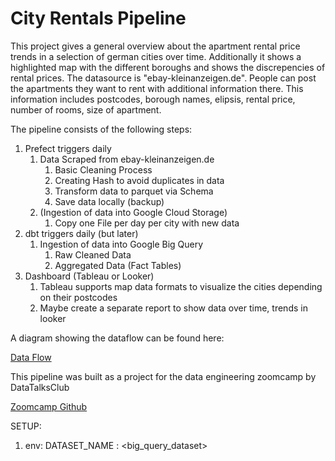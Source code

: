 <h1>City Rentals Pipeline</h1>
This project gives a general overview about the apartment rental price trends in a selection of german cities over time.
Additionally it shows a highlighted map with the different boroughs and shows the discrepencies of rental prices.
The datasource is "ebay-kleinanzeigen.de". People can post the apartments they want to rent with additional information there.
This information includes postcodes, borough names, elipsis, rental price, number of rooms, size of apartment. 


The pipeline consists of the following steps:
1. Prefect triggers daily
   1. Data Scraped from ebay-kleinanzeigen.de
      1. Basic Cleaning Process
      2. Creating Hash to avoid duplicates in data
      3. Transform data to parquet via Schema
      4. Save data locally (backup)
   2. (Ingestion of data into Google Cloud Storage)
      1. Copy one File per day per city with new data
2. dbt triggers daily (but later)
   1. Ingestion of data into Google Big Query
      1. Raw Cleaned Data
      2. Aggregated Data (Fact Tables)
3. Dashboard (Tableau or Looker)
    1. Tableau supports map data formats to visualize the cities depending on their postcodes
    2. Maybe create a separate report to show data over time, trends in looker

A diagram showing the dataflow can be found here:

[Data Flow](https://lucid.app/lucidspark/fe313eda-790d-4a6d-9fd8-9b9b2950f73a/edit?viewport_loc=-28%2C-447%2C2106%2C2160%2C0_0&invitationId=inv_67a7b962-ef9f-449f-875c-27238946a77c)


This pipeline was built as a project for the data engineering zoomcamp by DataTalksClub 

[Zoomcamp Github](https://github.com/DataTalksClub/data-engineering-zoomcamp)


SETUP:
1. env: DATASET_NAME : <big_query_dataset>


